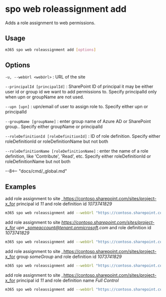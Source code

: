 # spo web roleassignment add

Adds a role assignment to web permissions.

## Usage

```sh
m365 spo web roleassignment add [options]
```

## Options

`-u, --webUrl <webUrl>`
: URL of the site

`--principalId [principalId]`
: SharePoint ID of principal it may be either user id or group id we want to add permissions to. Specify principalId only when upn or groupName are not used.

`--upn [upn]`
: upn/email of user to assign role to. Specify either upn or principalId

`--groupName [groupName]`
: enter group name of Azure AD or SharePoint group.. Specify either groupName or principalId

`--roleDefinitionId [roleDefinitionId]`
: ID of role definition. Specify either roleDefinitionId or roleDefinitionName but not both

`--roleDefinitionName [roleDefinitionName]`
: enter the name of a role definition, like 'Contribute', 'Read', etc. Specify either roleDefinitionId or roleDefinitionName but not both

--8<-- "docs/cmd/_global.md"

## Examples

add role assignment to site _https://contoso.sharepoint.com/sites/project-x_for principal id _11_ and role definition id _1073741829_

```sh
m365 spo web roleassignment add --webUrl "https://contoso.sharepoint.com/sites/project-x" --principalId 11 --roleDefinitionId 1073741829
```

add role assignment to site _https://contoso.sharepoint.com/sites/project-x_for upn _someaccount@tenant.onmicrosoft.com_ and role definition id _1073741829_

```sh
m365 spo web roleassignment add --webUrl "https://contoso.sharepoint.com/sites/project-x" --upn "someaccount@tenant.onmicrosoft.com" --roleDefinitionId 1073741829
```

add role assignment to site _https://contoso.sharepoint.com/sites/project-x_for group _someGroup_ and role definition id _1073741829_

```sh
m365 spo web roleassignment add --webUrl "https://contoso.sharepoint.com/sites/project-x" --groupName "someGroup" --roleDefinitionId 1073741829
```

add role assignment to site _https://contoso.sharepoint.com/sites/project-x_for principal id _11_ and role definition name _Full Control_

```sh
m365 spo web roleassignment add --webUrl "https://contoso.sharepoint.com/sites/project-x" --principalId 11 --roleDefinitionName "Full Control"
```
